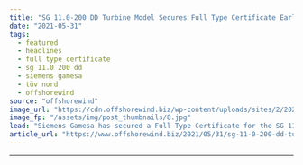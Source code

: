```yaml
---
title: "SG 11.0-200 DD Turbine Model Secures Full Type Certificate Early"
date: "2021-05-31"
tags: 
  - featured
  - headlines
  - full type certificate
  - sg 11.0 200 dd
  - siemens gamesa
  - tüv nord
  - offshorewind
source: "offshorewind"
image_url: "https://cdn.offshorewind.biz/wp-content/uploads/sites/2/2021/05/31112505/SG-11.0-200-DD1.jpg"
image_fp: "/assets/img/post_thumbnails/8.jpg"
lead: "Siemens Gamesa has secured a Full Type Certificate for the SG 11.0-200 DD wind"
article_url: "https://www.offshorewind.biz/2021/05/31/sg-11-0-200-dd-turbine-model-secures-full-type-certificate-early/"
---
```


---
